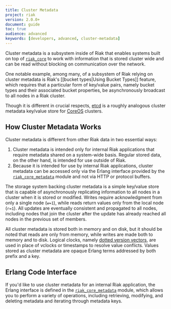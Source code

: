 ```yaml
---
title: Cluster Metadata
project: riak
version: 2.0.0+
document: guide
toc: true
audience: advanced
keywords: [developers, advanced, cluster-metadata]
---
```


Cluster metadata is a subsystem inside of Riak that enables systems built on top of [`riak_core`](https://github.com/basho/riak_core/blob/develop/src/riak_core_metadata.erl) to work with information that is stored cluster wide and can be read without blocking on communication over the network.

One notable example, among many, of a subsystem of Riak relying on cluster metadata is Riak's [[bucket types|Using Bucket Types]] feature, which requires that a particular form of key/value pairs, namely bucket types and their associated bucket properties, be asynchronously broadcast to all nodes in a Riak cluster.

Though it is different in crucial respects, [etcd](https://coreos.com/docs/cluster-management/setup/getting-started-with-etcd/) is a roughly analogous cluster metadata key/value store for [CoreOS](https://coreos.com/) clusters.

## How Cluster Metadata Works

Cluster metadata is different from other Riak data in two essential ways:

1. Cluster metadata is intended only for internal Riak applications that require metadata shared on a system-wide basis. Regular stored data, on the other hand, is intended for use outside of Riak.
2. Because it is intended for use by internal Riak applications, cluster metadata can be accessed only via the Erlang interface provided by the [`riak_core_metadata`](https://github.com/basho/riak_core/blob/develop/src/riak_core_metadata.erl) module and not via HTTP or protocol buffers.

The storage system backing cluster metadata is a simple key/value store that is capable of asynchronously replicating information to all nodes in a cluster when it is stored or modified. Writes require acknowledgment from only a single node (`w=1`), while reads return values only from the local node (`r=1`). All updates are eventually consistent and propagated to all nodes, including nodes that join the cluster after the update has already reached all nodes in the previous set of members.

All cluster metadata is stored both in memory and on disk, but it should be noted that reads are only from memory, while writes are made both to memory and to disk. Logical clocks, namely [dotted version vectors](http://arxiv.org/abs/1011.5808), are used in place of vclocks or timestamps to resolve value conflicts. Values stored as cluster metadata are opaque Erlang terms addressed by both prefix and a key.

## Erlang Code Interface

If you'd like to use cluster metadata for an internal Riak application, the Erlang interface is defined in the [`riak_core_metadata`](https://github.com/basho/riak_core/blob/develop/src/riak_core_metadata.erl) module, which allows you to perform a variety of operations, including retrieving, modifying, and deleting metadata and iterating through metadata keys.